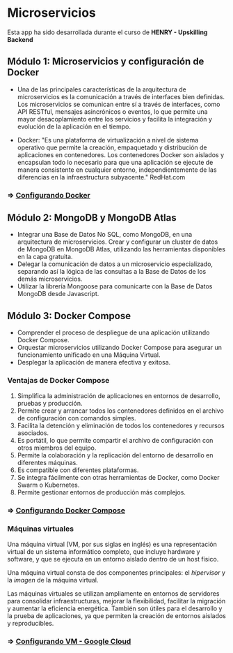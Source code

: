 # Microservicios

Esta app ha sido desarrollada durante el curso de **HENRY - Upskilling Backend**

## Módulo 1: Microservicios y configuración de Docker

- Una de las principales características de la arquitectura de microservicios es la comunicación a través de interfaces bien definidas. Los microservicios se comunican entre sí a través de interfaces, como API RESTful, mensajes asincrónicos o eventos, lo que permite una mayor desacoplamiento entre los servicios y facilita la integración y evolución de la aplicación en el tiempo. 

- Docker: "Es una plataforma de virtualización a nivel de sistema operativo que permite la creación, empaquetado y distribución de aplicaciones en contenedores. Los contenedores Docker son aislados y encapsulan todo lo necesario para que una aplicación se ejecute de manera consistente en cualquier entorno, independientemente de las diferencias en la infraestructura subyacente." RedHat.com

### => [Configurando Docker](docs/docker-configuration.md)

## Módulo 2: MongoDB y MongoDB Atlas 

- Integrar una Base de Datos No SQL, como MongoDB, en una arquitectura de microservicios.
Crear y configurar un cluster de datos de MongoDB en MongoDB Atlas, utilizando las herramientas disponibles en la capa gratuita.
- Delegar la comunicación de datos a un microservicio especializado, separando así la lógica de las consultas a la Base de Datos de los demás microservicios.
- Utilizar la librería Mongoose para comunicarte con la Base de Datos MongoDB desde Javascript.


## Módulo 3: Docker Compose

- Comprender el proceso de despliegue de una aplicación utilizando Docker Compose.
- Orquestar microservicios utilizando Docker Compose para asegurar un funcionamiento unificado en una Máquina Virtual.
- Desplegar la aplicación de manera efectiva y exitosa.

### Ventajas de Docker Compose

1. Simplifica la administración de aplicaciones en entornos de desarrollo, pruebas y producción.
2. Permite crear y arrancar todos los contenedores definidos en el archivo de configuración con comandos simples.
3. Facilita la detención y eliminación de todos los contenedores y recursos asociados.
4. Es portátil, lo que permite compartir el archivo de configuración con otros miembros del equipo.
5. Permite la colaboración y la replicación del entorno de desarrollo en diferentes máquinas.
6. Es compatible con diferentes plataformas.
7. Se integra fácilmente con otras herramientas de Docker, como Docker Swarm o Kubernetes.
8. Permite gestionar entornos de producción más complejos.

### => [Configurando Docker Compose](docs/docker-compose.md)

### Máquinas virtuales

Una máquina virtual (VM, por sus siglas en inglés) es una representación virtual de un sistema informático completo, que incluye hardware y software, y que se ejecuta en un entorno aislado dentro de un host físico. 

Una máquina virtual consta de dos componentes principales: el *hipervisor* y la *imagen* de la máquina virtual.

Las máquinas virtuales se utilizan ampliamente en entornos de servidores para consolidar infraestructuras, mejorar la flexibilidad, facilitar la migración y aumentar la eficiencia energética. También son útiles para el desarrollo y la prueba de aplicaciones, ya que permiten la creación de entornos aislados y reproducibles.

### => [Configurando VM - Google Cloud](docs/vm-google-cloud.md)
